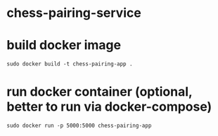 # chess-pairing-service

# build docker image
`sudo docker build -t chess-pairing-app .`

# run docker container (optional, better to run via docker-compose)
`sudo docker run -p 5000:5000 chess-pairing-app`
